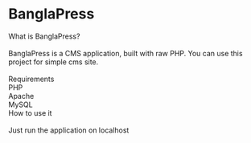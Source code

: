 # BanglaPress

What is BanglaPress?<br><br>
BanglaPress is a CMS application, built with raw PHP. You can use this project for simple cms site.<br><br>
Requirements <br>
PHP<br>
Apache<br>
MySQL<br>
How to use it<br><br>
Just run the application on localhost
